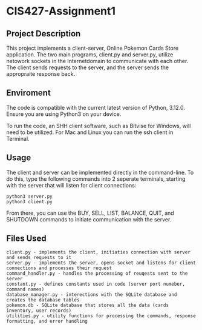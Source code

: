 # CIS427-Assignment1

## Project Description
This project implements a client-server, Online Pokemon Cards Store application. The two main programs, client.py and server.py, utilize netowork sockets in the Internetdomain to communicate with each other. The client sends requests to the server, and the server sends the appropraite response back.

## Enviroment
The code is compatible with the current latest version of Python, 3.12.0. Ensure you are using Python3 on your device.

To run the code, an SHH client software, such as Bitvise for Windows, will need to be utilized. For Mac and Linux you can run the ssh client in Terminal.

## Usage
The client and server can be implemented directly in the command-line. To do this, type the following commands into 2 seperate terminals, starting with the server that will listen for client connections:

    python3 server.py
    python3 client.py

From there, you can use the BUY, SELL, LIST, BALANCE, QUIT, and SHUTDOWN commands to initiate communication with the server.

## Files Used
    client.py - implements the client, initiaties connection with server and sends requests to it
    server.py - implements the server, opens socket and listens for client connections and processes their request
    command_handler.py - handles the processing of reuqests sent to the server
    constant.py - defines constants used in code (server port numeber, command names)
    database_manager.py - interections with the SQLite database and creates the database tables
    pokemon.db - SQLite database that stores all the data (cards inventory, user records)
    utilities.py - utility functions for processing the commands, response formatting, and error handling
